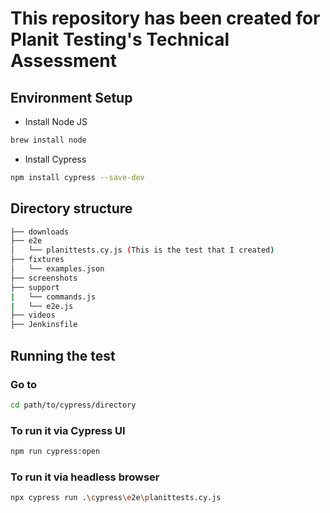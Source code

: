 # This repository has been created for Planit Testing's Technical Assessment

## Environment Setup
- Install Node JS

```sh
brew install node
```

- Install Cypress
```sh
npm install cypress --save-dev
```

## Directory structure

```sh
├── downloads
├── e2e
│   └── planittests.cy.js (This is the test that I created)
├── fixtures
│   └── examples.json
├── screenshots
├── support
|   └── commands.js
|   └── e2e.js
├── videos
├── Jenkinsfile
```

## Running the test

### Go to 

```sh
cd path/to/cypress/directory
```

### To run it via Cypress UI
```sh 
npm run cypress:open
``` 
 
### To run it via headless browser
```sh
npx cypress run .\cypress\e2e\planittests.cy.js
```
